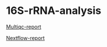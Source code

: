 # 16S-rRNA-analysis

[Multiqc-report](https://galaxyuvri-ea.github.io/16S-rRNA-analysis/multiqc_report.html)

[Nextflow-report](https://galaxyuvri-ea.github.io/16S-rRNA-analysis/qiime2_report.html)
